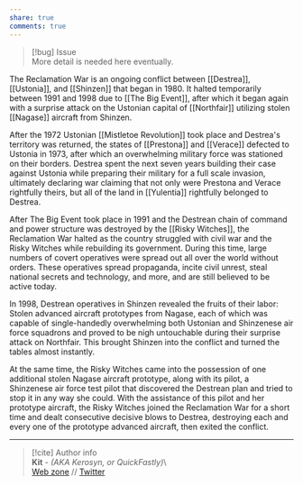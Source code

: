 ```yaml
---  
share: true  
comments: true  
---  
```

> [!bug] Issue  
> More detail is needed here eventually.  
  
The Reclamation War is an ongoing conflict between [[Destrea]], [[Ustonia]], and [[Shinzen]] that began in 1980. It halted temporarily between 1991 and 1998 due to [[The Big Event]], after which it began again with a surprise attack on the Ustonian capital of [[Northfair]] utilizing stolen [[Nagase]] aircraft from Shinzen.  
  
After the 1972 Ustonian [[Mistletoe Revolution]] took place and Destrea's territory was returned, the states of [[Prestona]] and [[Verace]] defected to Ustonia in 1973, after which an overwhelming military force was stationed on their borders. Destrea spent the next seven years building their case against Ustonia while preparing their military for a full scale invasion, ultimately declaring war claiming that not only were Prestona and Verace rightfully theirs, but all of the land in [[Yulentia]] rightfully belonged to Destrea.  
  
After The Big Event took place in 1991 and the Destrean chain of command and power structure was destroyed by the [[Risky Witches]], the Reclamation War halted as the country struggled with civil war and the Risky Witches while rebuilding its government. During this time, large numbers of covert operatives were spread out all over the world without orders. These operatives spread propaganda, incite civil unrest, steal national secrets and technology, and more, and are still believed to be active today.  
  
In 1998, Destrean operatives in Shinzen revealed the fruits of their labor: Stolen advanced aircraft prototypes from Nagase, each of which was capable of single-handedly overwhelming both Ustonian and Shinzenese air force squadrons and proved to be nigh untouchable during their surprise attack on Northfair. This brought Shinzen into the conflict and turned the tables almost instantly.  
  
At the same time, the Risky Witches came into the possession of one additional stolen Nagase aircraft prototype, along with its pilot, a Shinzenese air force test pilot that discovered the Destrean plan and tried to stop it in any way she could. With the assistance of this pilot and her prototype aircraft, the Risky Witches joined the Reclamation War for a short time and dealt consecutive decisive blows to Destrea, destroying each and every one of the prototype advanced aircraft, then exited the conflict.  
  
-----  
> [!cite] Author info  
> **Kit** - *(AKA Kerosyn, or QuickFastly)*\  
> [Web zone](https://kitabe.link) // [Twitter](https://twitter.com/Kerosyn_)
